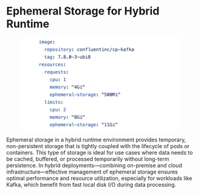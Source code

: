 # Ephemeral Storage for Hybrid Runtime

<figure><img src="../../../.gitbook/assets/image (1) (1) (1) (1) (1) (1) (1) (1) (1) (1).png" alt=""><figcaption></figcaption></figure>

Ephemeral storage in a hybrid runtime environment provides temporary, non-persistent storage that is tightly coupled with the lifecycle of pods or containers. This type of storage is ideal for use cases where data needs to be cached, buffered, or processed temporarily without long-term persistence. In hybrid deployments—combining on-premise and cloud infrastructure—effective management of ephemeral storage ensures optimal performance and resource utilization, especially for workloads like Kafka, which benefit from fast local disk I/O during data processing.
